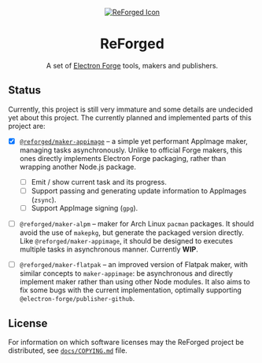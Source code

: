 <div align="center">

[![ReForged Icon](https://user-images.githubusercontent.com/57194920/216773020-10a50af0-91f2-4956-9598-c10a3f61a355.svg)](https://github.com/SpacingBat3/ReForged#readme)

# ReForged

A set of [Electron Forge][forge] tools, makers and publishers.

</div>

## Status

Currently, this project is still very immature and some details are undecided
yet about this project. The currently planned and implemented parts of this
project are:

- [X] [`@reforged/maker-appimage`][maker1] – a simple yet performant AppImage
  maker, managing tasks asynchronously. Unlike to official Forge makers, this
  ones directly implements Electron Forge packaging, rather than wrapping
  another Node.js package.

  - [ ] Emit / show current task and its progress.
  - [ ] Support passing and generating update information to AppImages (`zsync`).
  - [ ] Support AppImage signing (`gpg`).

- [ ] `@reforged/maker-alpm` – maker for Arch Linux `pacman` packages. It should
  avoid the use of `makepkg`, but generate the packaged version directly. Like
  `@reforged/maker-appimage`, it should be designed to executes multiple tasks
  in asynchronous manner. Currently **WIP**.

- [ ] `@reforged/maker-flatpak` – an improved version of Flatpak maker, with
  similar concepts to `maker-appimage`: be asynchronous and directly implement
  maker rather than using other Node modules. It also aims to fix some bugs with
  the current implementation, optimally supporting
  `@electron-forge/publisher-github`.

## License

For information on which software licenses may the ReForged project be
distributed, see [`docs/COPYING.md`](./COPYING.md) file.

[forge]: https://github.com/electron/forge
[maker1]: https://www.npmjs.com/package/@reforged/maker-appimage